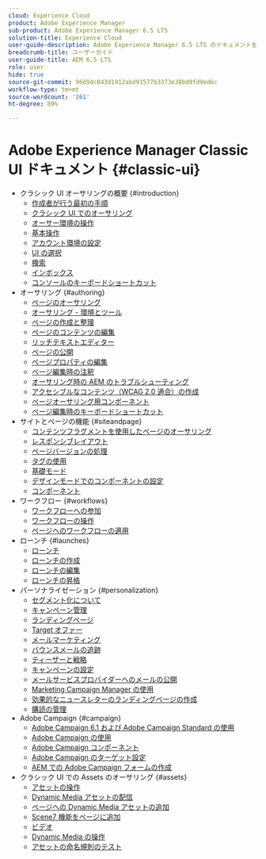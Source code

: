 ```yaml
---
cloud: Experience Cloud
product: Adobe Experience Manager
sub-product: Adobe Experience Manager 6.5 LTS
solution-title: Experience Cloud
user-guide-description: Adobe Experience Manager 6.5 LTS のドキュメントを参照して、その仕組みと機能を確認してください。
breadcrumb-title: ユーザーガイド
user-guide-title: AEM 6.5 LTS
role: user
hide: true
source-git-commit: 96d94c843d1912abd91577b3373e38bd9fd9ed6c
workflow-type: tm+mt
source-wordcount: '261'
ht-degree: 89%

---
```



# Adobe Experience Manager Classic UI ドキュメント {#classic-ui}

+ クラシック UI オーサリングの概要 {#introduction}
   + [作成者が行う最初の手順](/help/sites-classic-ui-authoring/classic-page-author-first-steps.md)
   + [クラシック UI でのオーサリング](/help/sites-classic-ui-authoring/classicui.md)
   + [オーサー環境の操作](/help/sites-classic-ui-authoring/author-env.md)
   + [基本操作](/help/sites-classic-ui-authoring/author-env-basic-handling.md)
   + [アカウント環境の設定](/help/sites-classic-ui-authoring/author-env-user-props.md)
   + [UI の選択](/help/sites-classic-ui-authoring/author-env-select-ui.md)
   + [検索](/help/sites-classic-ui-authoring/author-env-search.md)
   + [インボックス](/help/sites-classic-ui-authoring/author-env-inbox.md)
   + [コンソールのキーボードショートカット](/help/sites-classic-ui-authoring/author-env-keyboard-shortcuts.md)
+ オーサリング {#authoring}
   + [ページのオーサリング](/help/sites-classic-ui-authoring/classic-page-author.md)
   + [オーサリング - 環境とツール](/help/sites-classic-ui-authoring/classic-page-author-env-tools.md)
   + [ページの作成と整理](/help/sites-classic-ui-authoring/classic-page-author-manage-pages.md)
   + [ページのコンテンツの編集](/help/sites-classic-ui-authoring/classic-page-author-edit-content.md)
   + [リッチテキストエディター](/help/sites-classic-ui-authoring/classic-page-author-rich-text-editor.md)
   + [ページの公開](/help/sites-classic-ui-authoring/classic-page-author-publish-pages.md)
   + [ページプロパティの編集](/help/sites-classic-ui-authoring/classic-page-author-edit-page-properties.md)
   + [ページ編集時の注釈](/help/sites-classic-ui-authoring/classic-page-author-annotations.md)
   + [オーサリング時の AEM のトラブルシューティング](/help/sites-classic-ui-authoring/classic-page-author-troubleshooting.md)
   + [アクセシブルなコンテンツ（WCAG 2.0 適合）の作成](/help/sites-classic-ui-authoring/classic-page-author-accessible-content.md)
   + [ページオーサリング用コンポーネント](/help/sites-classic-ui-authoring/classic-page-author-edit-mode.md)
   + [ページ編集時のキーボードショートカット](/help/sites-classic-ui-authoring/classic-page-author-keyboard-shortcuts.md)
+ サイトとページの機能 {#siteandpage}
   + [コンテンツフラグメントを使用したページのオーサリング](/help/sites-classic-ui-authoring/classic-page-author-content-fragments.md)
   + [レスポンシブレイアウト](/help/sites-classic-ui-authoring/classic-page-author-responsive-layout.md)
   + [ページバージョンの処理](/help/sites-classic-ui-authoring/classic-page-author-work-with-versions.md)
   + [タグの使用](/help/sites-classic-ui-authoring/classic-feature-tags.md)
   + [基礎モード](/help/sites-classic-ui-authoring/classic-feature-scaffolding.md)
   + [デザインモードでのコンポーネントの設定](/help/sites-classic-ui-authoring/classic-page-author-design-mode.md)
   + [コンポーネント](/help/sites-classic-ui-authoring/classic-page-author-default-components.md)
+ ワークフロー {#workflows}
   + [ワークフローへの参加](/help/sites-classic-ui-authoring/classic-workflows-participating.md)
   + [ワークフローの操作](/help/sites-classic-ui-authoring/classic-workflows.md)
   + [ページへのワークフローの適用](/help/sites-classic-ui-authoring/classic-workflows-applying.md)
+ ローンチ {#launches}
   + [ローンチ](/help/sites-classic-ui-authoring/classic-launches.md)
   + [ローンチの作成](/help/sites-classic-ui-authoring/classic-launches-creating.md)
   + [ローンチの編集](/help/sites-classic-ui-authoring/classic-launches-editing.md)
   + [ローンチの昇格](/help/sites-classic-ui-authoring/classic-launches-promoting.md)
+ パーソナライゼーション {#personalization}
   + [セグメント化について](/help/sites-classic-ui-authoring/classic-personalization-campaigns-segmentation.md)
   + [キャンペーン管理](/help/sites-classic-ui-authoring/classic-personalization-campaigns.md)
   + [ランディングページ](/help/sites-classic-ui-authoring/classic-personalization-campaigns-landingpage.md)
   + [Target オファー](/help/sites-classic-ui-authoring/classic-personalization-campaigns-target-offers.md)
   + [メールマーケティング](/help/sites-classic-ui-authoring/classic-personalization-campaigns-email.md)
   + [バウンスメールの追跡](/help/sites-classic-ui-authoring/classic-personalization-campaigns-email-tracking-bounces.md)
   + [ティーザーと戦略](/help/sites-classic-ui-authoring/classic-personalization-campaigns-teasers-strategy.md)
   + [キャンペーンの設定](/help/sites-classic-ui-authoring/classic-personalization-campaigns-setting-up-your.md)
   + [メールサービスプロバイダーへのメールの公開](/help/sites-classic-ui-authoring/classic-personalization-campaigns-email-newsletters.md)
   + [Marketing Campaign Manager の使用](/help/sites-classic-ui-authoring/classic-personalization-campaigns-mktg-manager.md)
   + [効果的なニュースレターのランディングページの作成](/help/sites-classic-ui-authoring/classic-personalization-campaigns-email-landingpage.md)
   + [購読の管理](/help/sites-classic-ui-authoring/classic-personalization-campaigns-email-subscriptions.md)
+ Adobe Campaign {#campaign}
   + [Adobe Campaign 6.1 および Adobe Campaign Standard の使用](/help/sites-classic-ui-authoring/classic-personalization-ac-campaign.md)
   + [Adobe Campaign の使用](/help/sites-classic-ui-authoring/classic-personalization-ac.md)
   + [Adobe Campaign コンポーネント](/help/sites-classic-ui-authoring/classic-personalization-ac-components.md)
   + [Adobe Campaign のターゲット設定](/help/sites-classic-ui-authoring/classic-personalization-ac-target.md)
   + [AEM での Adobe Campaign フォームの作成](/help/sites-classic-ui-authoring/classic-personalization-ac-forms.md)
+ クラシック UI での Assets のオーサリング {#assets}
   + [アセットの操作](/help/sites-classic-ui-authoring/classicui-assets.md)
   + [Dynamic Media アセットの配信](/help/sites-classic-ui-authoring/dynamic-media-assets-delivering.md)
   + [ページへの Dynamic Media アセットの追加](/help/sites-classic-ui-authoring/dynamic-media-assets-adding-to-page.md)
   + [Scene7 機能をページに追加](/help/sites-classic-ui-authoring/manage-assets-classic-s7.md)
   + [ビデオ](/help/sites-classic-ui-authoring/manage-assets-classic-s7-video.md)
   + [Dynamic Media の操作](/help/sites-classic-ui-authoring/dynamic-media-assets.md)
   + [アセットの命名規則のテスト](/help/sites-classic-ui-authoring/asset-naming-conventions.md)
